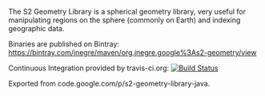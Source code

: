 The S2 Geometry Library is a spherical geometry library,
very useful for manipulating regions on the sphere (commonly on Earth)
and indexing geographic data.

Binaries are published on Bintray: https://bintray.com/jnegre/maven/org.jnegre.google%3As2-geometry/view

Continuous Integration provided by travis-ci.org: [![Build Status](https://travis-ci.org/jnegre/s2-geometry-library-java.svg?branch=master)](https://travis-ci.org/jnegre/s2-geometry-library-java)

Exported from code.google.com/p/s2-geometry-library-java.
